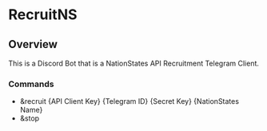 # RecruitNS

## Overview
This is a Discord Bot that is a NationStates API Recruitment Telegram Client.

### Commands
<ul>
<li>&recruit {API Client Key} {Telegram ID} {Secret Key} {NationStates Name}</li>
<li>&stop</li>
</ul>
